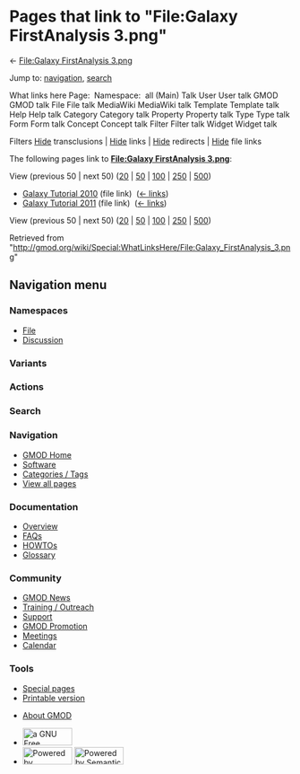 <div id="mw-page-base" class="noprint">

</div>

<div id="mw-head-base" class="noprint">

</div>

<div id="content" class="mw-body" role="main">

<span id="top"></span>

<div id="mw-js-message" style="display:none;">

</div>



# <span dir="auto">Pages that link to "File:Galaxy FirstAnalysis 3.png"</span>

<div id="bodyContent">

<div id="contentSub">

← [File:Galaxy FirstAnalysis
3.png](/wiki/File:Galaxy_FirstAnalysis_3.png "File:Galaxy FirstAnalysis 3.png")

</div>

<div id="jump-to-nav" class="mw-jump">

Jump to: [navigation](#mw-navigation), [search](#p-search)

</div>

<div id="mw-content-text">

What links here Page:  Namespace:  all (Main) Talk User User talk GMOD
GMOD talk File File talk MediaWiki MediaWiki talk Template Template talk
Help Help talk Category Category talk Property Property talk Type Type
talk Form Form talk Concept Concept talk Filter Filter talk Widget
Widget talk

Filters
[Hide](/mediawiki/index.php?title=Special:WhatLinksHere/File:Galaxy_FirstAnalysis_3.png&hidetrans=1 "Special:WhatLinksHere/File:Galaxy FirstAnalysis 3.png")
transclusions \|
[Hide](/mediawiki/index.php?title=Special:WhatLinksHere/File:Galaxy_FirstAnalysis_3.png&hidelinks=1 "Special:WhatLinksHere/File:Galaxy FirstAnalysis 3.png")
links \|
[Hide](/mediawiki/index.php?title=Special:WhatLinksHere/File:Galaxy_FirstAnalysis_3.png&hideredirs=1 "Special:WhatLinksHere/File:Galaxy FirstAnalysis 3.png")
redirects \|
[Hide](/mediawiki/index.php?title=Special:WhatLinksHere/File:Galaxy_FirstAnalysis_3.png&hideimages=1 "Special:WhatLinksHere/File:Galaxy FirstAnalysis 3.png")
file links

The following pages link to **[File:Galaxy FirstAnalysis
3.png](/wiki/File:Galaxy_FirstAnalysis_3.png "File:Galaxy FirstAnalysis 3.png")**:

View (previous 50 \| next 50)
([20](/mediawiki/index.php?title=Special:WhatLinksHere/File:Galaxy_FirstAnalysis_3.png&limit=20 "Special:WhatLinksHere/File:Galaxy FirstAnalysis 3.png")
\|
[50](/mediawiki/index.php?title=Special:WhatLinksHere/File:Galaxy_FirstAnalysis_3.png&limit=50 "Special:WhatLinksHere/File:Galaxy FirstAnalysis 3.png")
\|
[100](/mediawiki/index.php?title=Special:WhatLinksHere/File:Galaxy_FirstAnalysis_3.png&limit=100 "Special:WhatLinksHere/File:Galaxy FirstAnalysis 3.png")
\|
[250](/mediawiki/index.php?title=Special:WhatLinksHere/File:Galaxy_FirstAnalysis_3.png&limit=250 "Special:WhatLinksHere/File:Galaxy FirstAnalysis 3.png")
\|
[500](/mediawiki/index.php?title=Special:WhatLinksHere/File:Galaxy_FirstAnalysis_3.png&limit=500 "Special:WhatLinksHere/File:Galaxy FirstAnalysis 3.png"))

- [Galaxy Tutorial
  2010](/wiki/Galaxy_Tutorial_2010 "Galaxy Tutorial 2010") (file link) ‎
  <span class="mw-whatlinkshere-tools">([←
  links](/mediawiki/index.php?title=Special:WhatLinksHere&target=Galaxy+Tutorial+2010 "Special:WhatLinksHere"))</span>
- [Galaxy Tutorial
  2011](/wiki/Galaxy_Tutorial_2011 "Galaxy Tutorial 2011") (file link) ‎
  <span class="mw-whatlinkshere-tools">([←
  links](/mediawiki/index.php?title=Special:WhatLinksHere&target=Galaxy+Tutorial+2011 "Special:WhatLinksHere"))</span>

View (previous 50 \| next 50)
([20](/mediawiki/index.php?title=Special:WhatLinksHere/File:Galaxy_FirstAnalysis_3.png&limit=20 "Special:WhatLinksHere/File:Galaxy FirstAnalysis 3.png")
\|
[50](/mediawiki/index.php?title=Special:WhatLinksHere/File:Galaxy_FirstAnalysis_3.png&limit=50 "Special:WhatLinksHere/File:Galaxy FirstAnalysis 3.png")
\|
[100](/mediawiki/index.php?title=Special:WhatLinksHere/File:Galaxy_FirstAnalysis_3.png&limit=100 "Special:WhatLinksHere/File:Galaxy FirstAnalysis 3.png")
\|
[250](/mediawiki/index.php?title=Special:WhatLinksHere/File:Galaxy_FirstAnalysis_3.png&limit=250 "Special:WhatLinksHere/File:Galaxy FirstAnalysis 3.png")
\|
[500](/mediawiki/index.php?title=Special:WhatLinksHere/File:Galaxy_FirstAnalysis_3.png&limit=500 "Special:WhatLinksHere/File:Galaxy FirstAnalysis 3.png"))

</div>

<div class="printfooter">

Retrieved from
"<http://gmod.org/wiki/Special:WhatLinksHere/File:Galaxy_FirstAnalysis_3.png>"

</div>

<div id="catlinks" class="catlinks catlinks-allhidden">

</div>

<div class="visualClear">

</div>

</div>

</div>

<div id="mw-navigation">

## Navigation menu

<div id="mw-head">



<div id="left-navigation">

<div id="p-namespaces" class="vectorTabs" role="navigation"
aria-labelledby="p-namespaces-label">

### Namespaces

- <span id="ca-nstab-image"><a href="/wiki/File:Galaxy_FirstAnalysis_3.png" accesskey="c"
  title="View the file page [c]">File</a></span>
- <span id="ca-talk"><a
  href="/mediawiki/index.php?title=File_talk:Galaxy_FirstAnalysis_3.png&amp;action=edit&amp;redlink=1"
  accesskey="t"
  title="Discussion about the content page [t]">Discussion</a></span>

</div>

<div id="p-variants" class="vectorMenu emptyPortlet" role="navigation"
aria-labelledby="p-variants-label">

### 

### Variants[](#)

<div class="menu">

</div>

</div>

</div>

<div id="right-navigation">



<div id="p-cactions" class="vectorMenu emptyPortlet" role="navigation"
aria-labelledby="p-cactions-label">

### Actions[](#)

<div class="menu">

</div>

</div>

<div id="p-search" role="search">

### Search

<div id="simpleSearch">

</div>

</div>

</div>

</div>

<div id="mw-panel">

<div id="p-logo" role="banner">

<a href="/wiki/Main_Page"
style="background-image: url(http://gmod.org/images/GMOD-cogs.png);"
title="Visit the main page"></a>

</div>

<div id="p-Navigation" class="portal" role="navigation"
aria-labelledby="p-Navigation-label">

### Navigation

<div class="body">

- <span id="n-GMOD-Home">[GMOD Home](/wiki/Main_Page)</span>
- <span id="n-Software">[Software](/wiki/GMOD_Components)</span>
- <span id="n-Categories-.2F-Tags">[Categories /
  Tags](/wiki/Categories)</span>
- <span id="n-View-all-pages">[View all
  pages](/wiki/Special:AllPages)</span>

</div>

</div>

<div id="p-Documentation" class="portal" role="navigation"
aria-labelledby="p-Documentation-label">

### Documentation

<div class="body">

- <span id="n-Overview">[Overview](/wiki/Overview)</span>
- <span id="n-FAQs">[FAQs](/wiki/Category:FAQ)</span>
- <span id="n-HOWTOs">[HOWTOs](/wiki/Category:HOWTO)</span>
- <span id="n-Glossary">[Glossary](/wiki/Glossary)</span>

</div>

</div>

<div id="p-Community" class="portal" role="navigation"
aria-labelledby="p-Community-label">

### Community

<div class="body">

- <span id="n-GMOD-News">[GMOD News](/wiki/GMOD_News)</span>
- <span id="n-Training-.2F-Outreach">[Training /
  Outreach](/wiki/Training_and_Outreach)</span>
- <span id="n-Support">[Support](/wiki/Support)</span>
- <span id="n-GMOD-Promotion">[GMOD
  Promotion](/wiki/GMOD_Promotion)</span>
- <span id="n-Meetings">[Meetings](/wiki/Meetings)</span>
- <span id="n-Calendar">[Calendar](/wiki/Calendar)</span>

</div>

</div>

<div id="p-tb" class="portal" role="navigation"
aria-labelledby="p-tb-label">

### Tools

<div class="body">

- <span id="t-specialpages"><a href="/wiki/Special:SpecialPages" accesskey="q"
  title="A list of all special pages [q]">Special pages</a></span>
- <span id="t-print"><a
  href="/mediawiki/index.php?title=Special:WhatLinksHere/File:Galaxy_FirstAnalysis_3.png&amp;printable=yes"
  rel="alternate" accesskey="p"
  title="Printable version of this page [p]">Printable version</a></span>

</div>

</div>

</div>

</div>

<div id="footer" role="contentinfo">

- <span id="footer-places-about">[About
  GMOD](/wiki/GMOD:About "GMOD:About")</span>

<!-- -->

- <span id="footer-copyrightico">[<img src="http://www.gnu.org/graphics/gfdl-logo-small.png" width="88"
  height="31" alt="a GNU Free Documentation License" />](http://www.gnu.org/licenses/fdl-1.3.html)</span>
- <span id="footer-poweredbyico">[<img src="/mediawiki/skins/common/images/poweredby_mediawiki_88x31.png"
  width="88" height="31" alt="Powered by MediaWiki" />](//www.mediawiki.org/)
  [<img
  src="/mediawiki/extensions/SemanticMediaWiki/includes/../resources/images/smw_button.png"
  width="88" height="31" alt="Powered by Semantic MediaWiki" />](https://www.semantic-mediawiki.org/wiki/Semantic_MediaWiki)</span>

<div style="clear:both">

</div>

</div>
